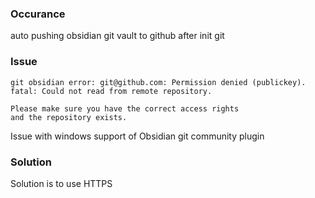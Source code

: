### Occurance
auto pushing obsidian git vault to github after init git

### Issue
```
git obsidian error: git@github.com: Permission denied (publickey).
fatal: Could not read from remote repository.

Please make sure you have the correct access rights
and the repository exists.
```

Issue with windows support of Obsidian git community plugin
### Solution
Solution is to use HTTPS 